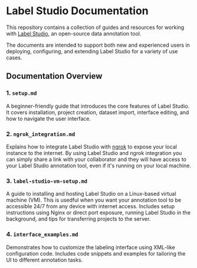 # Label Studio Documentation

This repository contains a collection of guides and resources for working with [Label Studio](https://labelstud.io/), an open-source data annotation tool.

The documents are intended to support both new and experienced users in deploying, configuring, and extending Label Studio for a variety of use cases.

## Documentation Overview

### 1. `setup.md`
A beginner-friendly guide that introduces the core features of Label Studio. It covers installation, project creation, dataset import, interface editing, and how to navigate the user interface.

### 2. `ngrok_integration.md`
Explains how to integrate Label Studio with [ngrok](https://ngrok.com/) to expose your local instance to the internet. By using Label Studio and ngrok integration you can simply share a link with your collaborator and they will have access to your Label Studio annotation tool, even if it's running on your local machine.

### 3. `label-studio-vm-setup.md`
A guide to installing and hosting Label Studio on a Linux-based virtual machine (VM). This is usedful when you want your annotation tool to be accessible 24/7 from any device with internet access. Includes setup instructions using Nginx or direct port exposure, running Label Studio in the background, and tips for transferring projects to the server.

### 4. `interface_examples.md`
Demonstrates how to customize the labeling interface using XML-like configuration code. Includes code snippets and examples for tailoring the UI to different annotation tasks.

